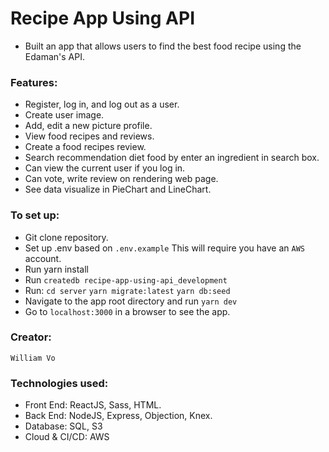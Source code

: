 # Recipe App Using API
* Built an app that allows users to find the best food recipe using the Edaman's API.
### Features:
* Register, log in, and log out as a user.
* Create user image.
* Add, edit a new picture profile.
* View food recipes and reviews.
* Create a food recipes review.
* Search recommendation diet food by enter an ingredient in search box.
* Can view the current user if you log in.
* Can vote, write review on rendering web page.
* See data visualize in PieChart and LineChart.

### To set up:
* Git clone repository. 
* Set up .env based on `.env.example` This will require you have an `AWS` account.
* Run yarn install
* Run `createdb recipe-app-using-api_development`
* Run:
		`cd server`
		`yarn migrate:latest`
		`yarn db:seed`
* Navigate to the app root directory and run `yarn dev`
* Go to `localhost:3000` in a browser to see the app.
	
### Creator:
	William Vo
	
### Technologies used:
* Front End: ReactJS, Sass, HTML.
* Back End: NodeJS, Express, Objection, Knex.
* Database: SQL, S3
* Cloud & CI/CD: AWS
         
               
